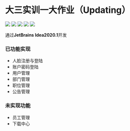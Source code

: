 # 大三实训一大作业（Updating）

![](https://img.shields.io/badge/Java-1.8-brightgreen.svg) ![](https://img.shields.io/badge/SpringBoot-2.x-blue) ![](https://img.shields.io/badge/Mybatis-2.x-yellowgreen.svg) ![](https://img.shields.io/badge/Thymeleaf-3.x-lightgrey.svg) [![](https://img.shields.io/apm/l/vim-mode)](https://github.com/We-can-do-nothing/homework/blob/master/LICENCE)

通过**JetBrains Idea2020.1**开发

### 已功能实现

- 人脸注册与登陆
- 账户密码登陆
- 用户管理
- 部门管理
- 职位管理
- 公告管理

### 未实现功能

- 员工管理
- 下载中心

